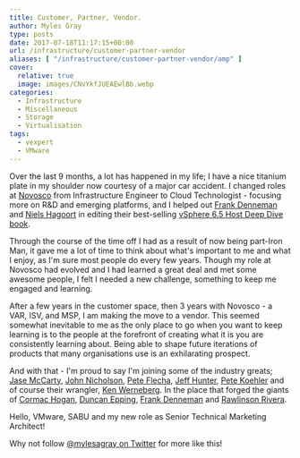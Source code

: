 ```yaml
---
title: Customer, Partner, Vendor.
author: Myles Gray
type: posts
date: 2017-07-18T11:17:15+00:00
url: /infrastructure/customer-partner-vendor
aliases: [ "/infrastructure/customer-partner-vendor/amp" ]
cover:
  relative: true
  image: images/CNvYkfJUEAEwlBb.webp
categories:
  - Infrastructure
  - Miscellaneous
  - Storage
  - Virtualisation
tags:
  - vexpert
  - VMware
---
```


Over the last 9 months, a lot has happened in my life; I have a nice titanium plate in my shoulder now courtesy of a major car accident. I changed roles at [Novosco][1] from Infrastructure Engineer to Cloud Technologist - focusing more on R&D and emerging platforms, and I helped out [Frank Denneman][2] and [Niels Hagoort][3] in editing their best-selling [vSphere 6.5 Host Deep Dive book][4].

Through the course of the time off I had as a result of now being part-Iron Man, it gave me a lot of time to think about what's important to me and what I enjoy, as I'm sure most people do every few years. Though my role at Novosco had evolved and I had learned a great deal and met some awesome people, I felt I needed a new challenge, something to keep me engaged and learning.

After a few years in the customer space, then 3 years with Novosco - a VAR, ISV, and MSP, I am making the move to a vendor. This seemed somewhat inevitable to me as the only place to go when you want to keep learning is to the people at the forefront of creating what it is you are consistently learning about. Being able to shape future iterations of products that many organisations use is an exhilarating prospect.

And with that - I'm proud to say I'm joining some of the industry greats; [Jase McCarty][5], [John Nicholson][6], [Pete Flecha][7], [Jeff Hunter][8], [Pete Koehler][9] and of course their wrangler, [Ken Werneberg][10]. In the place that forged the giants of [Cormac Hogan][11], [Duncan Epping][12], [Frank Denneman][2] and [Rawlinson Rivera][11].

Hello, VMware, SABU and my new role as Senior Technical Marketing Architect!

Why not follow [@mylesagray on Twitter][14] for more like this!

 [1]: https://twitter.com/novosco
 [2]: https://twitter.com/FrankDenneman
 [3]: https://twitter.com/NHagoort
 [4]: https://www.amazon.co.uk/dp/1540873064/
 [5]: https://twitter.com/jasemccarty
 [6]: https://twitter.com/Lost_Signal
 [7]: https://twitter.com/vPedroArrow
 [8]: https://twitter.com/jhuntervmware
 [9]: https://twitter.com/vmpete
 [10]: https://twitter.com/vmKen
 [11]: https://twitter.com/CormacJHogan
 [12]: https://twitter.com/DuncanYB
 [13]: images/CNvYkfJUEAEwlBb.png
 [14]: https://twitter.com/mylesagray